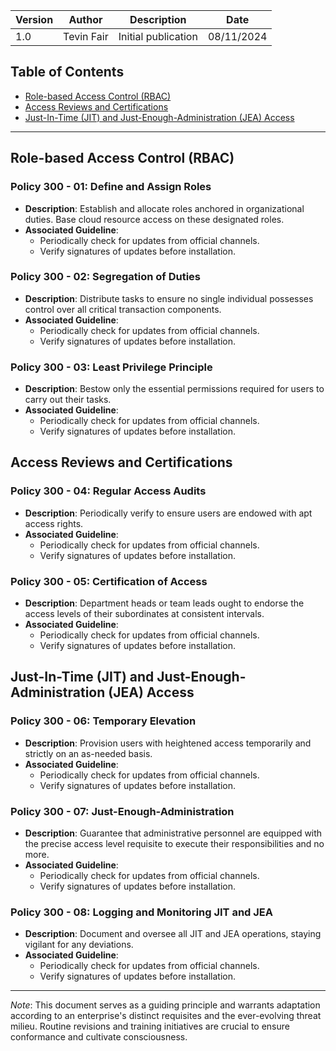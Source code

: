

| Version | Author         | Description                       | Date      |
|---------|----------------|-----------------------------------|-----------|
| 1.0     | Tevin Fair  | Initial publication |08/11/2024 |

## Table of Contents

- [Role-based Access Control (RBAC)](#role-based-access-control-rbac)
- [Access Reviews and Certifications](#access-reviews-and-certifications)
- [Just-In-Time (JIT) and Just-Enough-Administration (JEA) Access](#just-in-time-jit-and-just-enough-administration-jea-access)

---

<a name="role-based-access-control-rbac"></a>

## Role-based Access Control (RBAC)

### Policy 300 - 01: Define and Assign Roles

- **Description**: Establish and allocate roles anchored in organizational duties. Base cloud resource access on these designated roles.
- **Associated Guideline**:
  - Periodically check for updates from official channels.
  - Verify signatures of updates before installation.

### Policy 300 - 02: Segregation of Duties

- **Description**: Distribute tasks to ensure no single individual possesses control over all critical transaction components.
- **Associated Guideline**:
  - Periodically check for updates from official channels.
  - Verify signatures of updates before installation.

### Policy 300 - 03: Least Privilege Principle

- **Description**: Bestow only the essential permissions required for users to carry out their tasks.
- **Associated Guideline**:
  - Periodically check for updates from official channels.
  - Verify signatures of updates before installation.

<a name="access-reviews-and-certifications"></a>

## Access Reviews and Certifications

### Policy 300 - 04: Regular Access Audits

- **Description**: Periodically verify to ensure users are endowed with apt access rights.
- **Associated Guideline**:
  - Periodically check for updates from official channels.
  - Verify signatures of updates before installation.

### Policy 300 - 05: Certification of Access

- **Description**: Department heads or team leads ought to endorse the access levels of their subordinates at consistent intervals.
- **Associated Guideline**:
  - Periodically check for updates from official channels.
  - Verify signatures of updates before installation.

<a name="just-in-time-jit-and-just-enough-administration-jea-access"></a>

## Just-In-Time (JIT) and Just-Enough-Administration (JEA) Access

### Policy 300 - 06: Temporary Elevation

- **Description**: Provision users with heightened access temporarily and strictly on an as-needed basis.
- **Associated Guideline**:
  - Periodically check for updates from official channels.
  - Verify signatures of updates before installation.

### Policy 300 - 07: Just-Enough-Administration

- **Description**: Guarantee that administrative personnel are equipped with the precise access level requisite to execute their responsibilities and no more.
- **Associated Guideline**:
  - Periodically check for updates from official channels.
  - Verify signatures of updates before installation.

### Policy 300 - 08: Logging and Monitoring JIT and JEA

- **Description**: Document and oversee all JIT and JEA operations, staying vigilant for any deviations.
- **Associated Guideline**:
  - Periodically check for updates from official channels.
  - Verify signatures of updates before installation.

---

*Note*: This document serves as a guiding principle and warrants adaptation according to an enterprise's distinct requisites and the ever-evolving threat milieu. Routine revisions and training initiatives are crucial to ensure conformance and cultivate consciousness.
